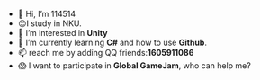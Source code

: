 - 👋 Hi, I’m 114514
- :blush:I study in NKU.
- 👀 I’m interested in **Unity**
- 🌱 I’m currently learning **C#** and how to use **Github**.
- 📫 reach me by adding QQ friends:**1605911086**
- :scream: I want to participate in **Global GameJam**, who can help me?
